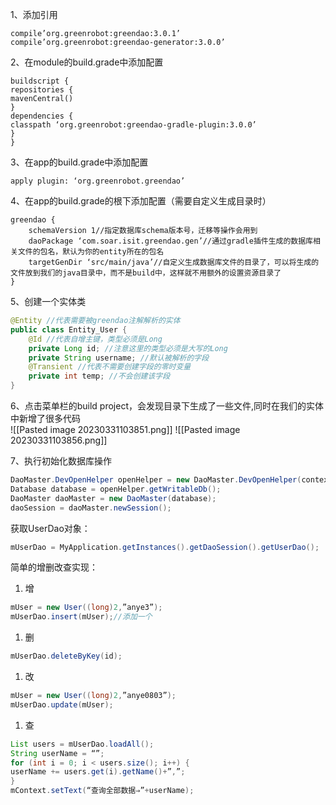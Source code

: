 1、添加引用  
```
compile’org.greenrobot:greendao:3.0.1’  
compile’org.greenrobot:greendao-generator:3.0.0’
```

2、在module的build.grade中添加配置  
```
buildscript {  
repositories {  
mavenCentral()  
}  
dependencies {  
classpath ‘org.greenrobot:greendao-gradle-plugin:3.0.0’  
}  
}
```
3、在app的build.grade中添加配置  
```
apply plugin: ‘org.greenrobot.greendao’
```

4、在app的build.grade的根下添加配置（需要自定义生成目录时）  
```
greendao {  
	schemaVersion 1//指定数据库schema版本号，迁移等操作会用到  
	daoPackage ‘com.soar.isit.greendao.gen’//通过gradle插件生成的数据库相关文件的包名，默认为你的entity所在的包名  
	targetGenDir ‘src/main/java’//自定义生成数据库文件的目录了，可以将生成的文件放到我们的java目录中，而不是build中，这样就不用额外的设置资源目录了  
}
```

5、创建一个实体类  
```java
@Entity //代表需要被greendao注解解析的实体  
public class Entity_User {  
	@Id //代表自增主键，类型必须是Long  
	private Long id; //注意这里的类型必须是大写的Long  
	private String username; //默认被解析的字段  
	@Transient //代表不需要创建字段的零时变量  
	private int temp; //不会创建该字段  
}
```

6、点击菜单栏的build project，会发现目录下生成了一些文件,同时在我们的实体中新增了很多代码  
![[Pasted image 20230331103851.png]]
![[Pasted image 20230331103856.png]]

7、执行初始化数据库操作  
```java
DaoMaster.DevOpenHelper openHelper = new DaoMaster.DevOpenHelper(context, “test.db”);  
Database database = openHelper.getWritableDb();  
DaoMaster daoMaster = new DaoMaster(database);  
daoSession = daoMaster.newSession();
```

获取UserDao对象：
```java
mUserDao = MyApplication.getInstances().getDaoSession().getUserDao();
```

简单的增删改查实现：

1.  增

```java
mUser = new User((long)2,”anye3”);  
mUserDao.insert(mUser);//添加一个
```

1.  删
```java
mUserDao.deleteByKey(id);
```

1.  改
```java
mUser = new User((long)2,”anye0803”);  
mUserDao.update(mUser);
```

1.  查
```java
List users = mUserDao.loadAll();  
String userName = “”;  
for (int i = 0; i < users.size(); i++) {  
userName += users.get(i).getName()+”,”;  
}  
mContext.setText(“查询全部数据⇒”+userName);
```

​